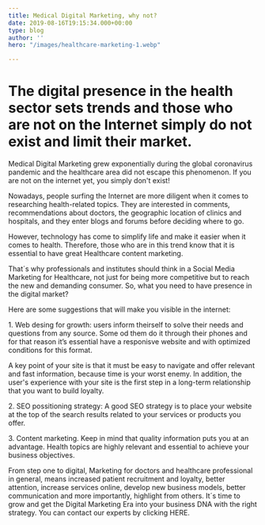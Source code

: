 ```yaml
---
title: Medical Digital Marketing, why not?
date: 2019-08-16T19:15:34.000+00:00
type: blog
author: ''
hero: "/images/healthcare-marketing-1.webp"

---
```

# The digital presence in the health sector sets trends and those who are not on the Internet simply do not exist and limit their market.

Medical Digital Marketing grew exponentially during the global coronavirus pandemic and the healthcare area did not escape this phenomenon. If you are not on the internet yet, you simply don't exist!

Nowadays, people surfing the Internet are more diligent when it comes to researching health-related topics. They are interested in comments, recommendations about doctors, the geographic location of clinics and hospitals, and they enter blogs and forums before deciding where to go.

However, technology has come to simplify life and make it easier when it comes to health. Therefore, those who are in this trend know that it is essential to have great Healthcare content marketing.

That´s why professionals and institutes should think in a Social Media Marketing for Healthcare, not just for being more competitive but to reach the new and demanding consumer. So, what you need to have presence in the digital market?

Here are some suggestions that will make you visible in the internet:

1\. Web desing for growth: users inform theirself to solve their needs and questions from any source. Some od them do it through their phones and for that reason it’s essential have a responisve website and with optimized conditions for this format.

A key point of your site is that it must be easy to navigate and offer relevant and fast information, because time is your worst enemy. In addition, the user's experience with your site is the first step in a long-term relationship that you want to build loyalty.

2\. SEO possitioning strategy: A good SEO strategy is to place your website at the top of the search results related to your services or products you offer.

3\. Content marketing. Keep in mind that quality information puts you at an advantage. Health topics are highly relevant and essential to achieve your business objectives.

From step one to digital, Marketing for doctors and healthcare professional in general, means increased patient recruitment and loyalty, better attention, increase services online, develop new business models, better communication and more importantly, highlight from others. It´s time to grow and get the Digital Marketing Era into your business DNA with the right strategy. You can contact our experts by clicking HERE.
